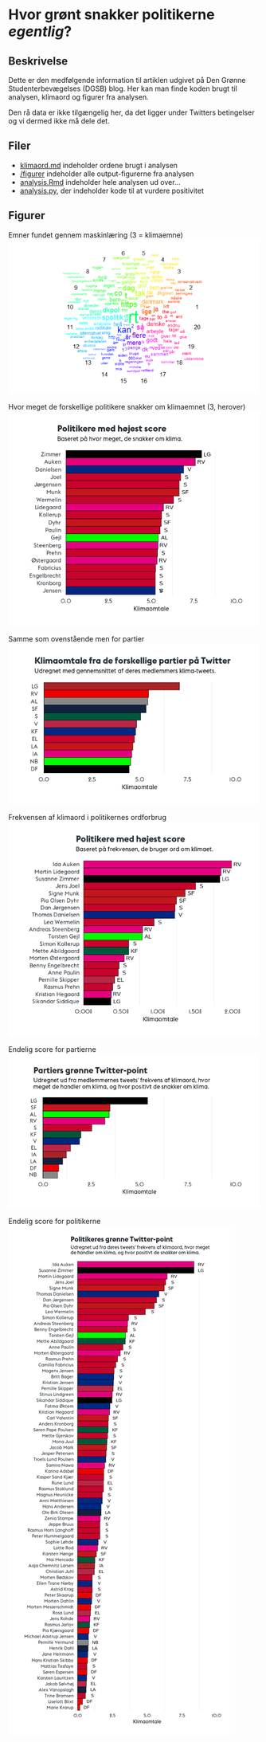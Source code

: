 # Hvor grønt snakker politikerne _egentlig_?
## Beskrivelse
Dette er den medfølgende information til artiklen udgivet på 
Den Grønne Studenterbevægelses (DGSB) blog. Her kan man finde
koden brugt til analysen, klimaord og figurer fra analysen. 

Den rå data er ikke tilgængelig her, da det ligger under Twitters
betingelser og vi dermed ikke må dele det.

## Filer
- [klimaord.md](klimaord.md) indeholder ordene brugt i analysen
- [/figurer](/figurer) indeholder alle output-figurerne fra analysen
- [analysis.Rmd](analysis.Rmd) indeholder hele analysen ud over...
- [analysis.py](analysis.py), der indeholder kode til at vurdere positivitet

## Figurer
Emner fundet gennem maskinlæring (3 = klimaemne)
![topics](figurer/topics.png)

Hvor meget de forskellige politikere snakker om klimaemnet (3, herover)
![members topic](figurer/member_topic.png)

Samme som ovenstående men for partier
![parties topic](figurer/party_topic.png)

Frekvensen af klimaord i politikernes ordforbrug
![members climate word frequency](figurer/member_frequency.png)

Endelig score for partierne
![final party score](figurer/party_final.png)

Endelig score for politikerne
![final member score](figurer/member_final.png)